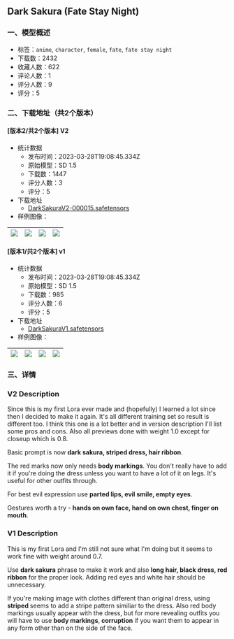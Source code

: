 ## Dark Sakura (Fate Stay Night)
### 一、模型概述

- 标签：`anime`, `character`, `female`, `fate`, `fate stay night`
- 下载数：2432
- 收藏人数：622
- 评论人数：1
- 评分人数：9
- 评分：5

### 二、下载地址（共2个版本）

#### [版本2/共2个版本] V2

- 统计数据
  - 发布时间：2023-03-28T19:08:45.334Z
  - 原始模型：SD 1.5
  - 下载数：1447
  - 评分人数：3
  - 评分：5
- 下载地址
  - [DarkSakuraV2-000015.safetensors](https://civitai.com/api/download/models/30853)
- 样例图像：

| <img src="https://image.civitai.com/xG1nkqKTMzGDvpLrqFT7WA/14d41262-381f-4c89-388c-72be3358df00/width=450/437295.jpeg" /> | <img src="https://image.civitai.com/xG1nkqKTMzGDvpLrqFT7WA/fc51529f-bea9-4b81-5c27-fbc8d2a40400/width=450/350607.jpeg" /> | <img src="https://image.civitai.com/xG1nkqKTMzGDvpLrqFT7WA/3758ab17-936b-4256-5a8f-c6ac38095100/width=450/350606.jpeg" /> | <img src="https://image.civitai.com/xG1nkqKTMzGDvpLrqFT7WA/62b4491e-d4ef-496c-5647-6f793ad32d00/width=450/350605.jpeg" /> |
| ---- | ---- | ---- | ---- |

#### [版本1/共2个版本] v1

- 统计数据
  - 发布时间：2023-03-28T19:08:45.334Z
  - 原始模型：SD 1.5
  - 下载数：985
  - 评分人数：6
  - 评分：5
- 下载地址
  - [DarkSakuraV1.safetensors](https://civitai.com/api/download/models/18815)
- 样例图像：

| <img src="https://image.civitai.com/xG1nkqKTMzGDvpLrqFT7WA/87f9deca-021a-4c86-0434-a72656595700/width=450/195906.jpeg" /> | <img src="https://image.civitai.com/xG1nkqKTMzGDvpLrqFT7WA/0cd49cc9-69fb-4f4e-6888-af8306529400/width=450/195909.jpeg" /> | <img src="https://image.civitai.com/xG1nkqKTMzGDvpLrqFT7WA/536b4de1-cfa9-4cd6-6fe3-8eb8792bf700/width=450/195908.jpeg" /> | <img src="https://image.civitai.com/xG1nkqKTMzGDvpLrqFT7WA/04aeba41-00c7-405c-0de1-77e84db9d400/width=450/195907.jpeg" /> |
| ---- | ---- | ---- | ---- |


### 三、详情
<h3>V2 Description</h3><p>Since this is my first Lora ever made and (hopefully) I learned a lot since then I decided to make it again. It's all different training set so result is different too. I think this one is a lot better and in version description I'll list some pros and cons. Also all previews done with weight 1.0 except for closeup which is 0.8.</p><p>Basic prompt is now <strong>dark sakura, striped dress, hair ribbon</strong>.</p><p>The red marks now only needs <strong>body markings</strong>. You don't really have to add it if you're doing the dress unless you want to have a lot of it on legs. It's useful for other outfits through.</p><p>For best evil expression use <strong>parted lips, evil smile, empty eyes</strong>.</p><p>Gestures worth a try - <strong>hands on own face, hand on own chest, finger on mouth</strong>.</p><h3>V1 Description</h3><p>This is my first Lora and I'm still not sure what I'm doing but it seems to work fine with weight around 0.7.</p><p>Use <strong>dark sakura</strong> phrase to make it work and also <strong>long hair, black dress, red ribbon</strong> for the proper look. Adding red eyes and white hair should be unnecessary.</p><p>If you're making image with clothes different than original dress, using <strong>striped </strong>seems to add a stripe pattern similiar to the dress. Also red body markings usually appear with the dress, but for more revealing outfits you will have to use <strong>body markings</strong>,<strong><em> </em>corruption</strong> if you want them to appear in any form other than on the side of the face.</p>